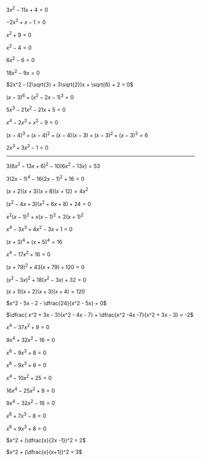$3x^2 - 11x + 4 = 0$

$-2x^2 + x -1 = 0$

$x^2 + 9 = 0$

$x^2 -4 = 0$

$6x^2 - 6 = 0$

$18x^2 - 9x = 0$

$2x^2 - (2\sqrt{3} + 3\sqrt{2})x + \sqrt{6} + 2 = 0$

$(x - 3)^6 + (x^2 - 2x - 1)^3 = 0$

$5x^3 - 21x^2 - 21x + 5 = 0$

$x^4 - 2x^3 + x^2 - 9 = 0$

$(x-4)^3 + (x-4)^2 + (x-4)(x-3) + (x-3)^2 + (x-3)^3 = 6$

$2x^3 + 3x^2 - 1 = 0$

***
$3(6x^2 - 13x + 6)^2 - 10(6x^2 -13x) = 53$

$3(2x - 1)^4 - 16(2x -1)^2 + 16 = 0$

$(x+2)(x+3)(x + 8)(x + 12) = 4x^2$

$(x^2 - 4x + 3)(x^2 + 6x + 8) + 24 = 0$

$x^2(x -1)^2 + x(x -1)^2 = 2(x+1)^2$

$x^4 - 3x^3 + 4x^2 - 3x + 1 = 0$

$(x + 3)^4 + (x + 5)^4 = 16$

$x^4 - 17x^2 + 16 = 0$

$(x + 79)^2 + 43(x + 79) + 120 = 0$

$(x^2 -3x)^2 + 18(x^2 - 3x) + 32 = 0$

$(x+1)(x+2)(x+3)(x+4) = 120$

$x^2 - 5x - 2 - \dfrac{24}{x^2 - 5x} = 0$

$\dfrac{ x^2 + 3x - 3}{x^2 - 4x - 7} + \dfrac{x^2 -4x -7}{x^2 + 3x - 3} = -2$

$x^4 - 37 x^2 + 9 = 0$

$9x^4 + 32x^2 - 16 = 0$

$x^6 - 9x^3 + 8 = 0$

$x^6 - 9x^3 + 8 =0$
 
$x^4 - 10x^2 + 25 = 0$

$16x^4 - 25x^2 + 9 = 0$

$9x^4 - 32x^2 - 16 = 0$

$x^6 + 7x^3 - 8 = 0$

$x^6 + 9x^3 + 8 = 0$

$x^2 + (\dfrac{x}{2x -1})^2 = 2$

$x^2 + (\dfrac{x}{x+1})^2 = 3$

